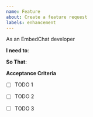 ```yaml
---
name: Feature
about: Create a feature request
labels: enhancement
---
```


As an EmbedChat developer

**I need to**: 

**So That**:

**Acceptance Criteria**

- [ ] TODO 1
- [ ] TODO 2
- [ ] TODO 3

